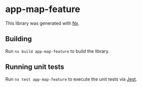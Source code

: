 # app-map-feature

This library was generated with [Nx](https://nx.dev).

## Building

Run `nx build app-map-feature` to build the library.

## Running unit tests

Run `nx test app-map-feature` to execute the unit tests via [Jest](https://jestjs.io).
